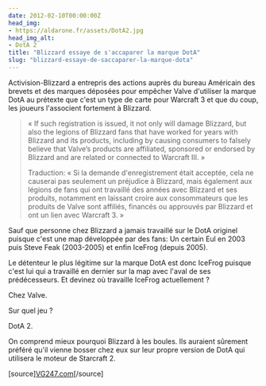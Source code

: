 ```yaml
---
date: 2012-02-10T00:00:00Z
head_img:
- https://aldarone.fr/assets/DotA2.jpg
head_img_alt:
- DotA 2
title: "Blizzard essaye de s'accaparer la marque DotA"
slug: "blizzard-essaye-de-saccaparer-la-marque-dota"
---
```


Activision-Blizzard a entrepris des actions auprès du bureau Américain des brevets et des marques déposées pour empêcher Valve d'utiliser la marque DotA au prétexte que c'est un type de carte pour Warcraft 3 et que du coup, les joueurs l'associent fortement à Blizzard.

<blockquote><p>« If such registration is issued, it not only will damage Blizzard, but also the legions of Blizzard fans that have worked for years with Blizzard and its products, including by causing consumers to falsely believe that Valve’s products are affiliated, sponsored or endorsed by Blizzard and are related or connected to Warcraft III. »</p>
<p>Traduction: « Si la demande d'enregistrement était acceptée, cela ne causerai pas seulement un préjudice à Blizzard, mais également aux légions de fans qui ont travaillé des années avec Blizzard et ses produits, notamment en laissant croire aux consommateurs que les produits de Valve sont affiliés, financés ou approuvés par Blizzard et ont un lien avec Warcraft 3. »</p>
</blockquote>

Sauf que personne chez Blizzard a jamais travaillé sur le DotA originel puisque c'est une map développée par des fans: Un certain Eul en 2003 puis Steve Feak (2003-2005) et enfin IceFrog (depuis 2005).

Le détenteur le plus légitime sur la marque DotA est donc IceFrog puisque c'est lui qui a travaillé en dernier sur la map avec l'aval de ses prédécesseurs. Et devinez où travaille IceFrog actuellement ?

Chez Valve.

Sur quel jeu ?

DotA 2.

On comprend mieux pourquoi Blizzard à les boules. Ils auraient sûrement préféré qu'il vienne bosser chez eux sur leur propre version de DotA qui utilisera le moteur de Starcraft 2.

[source]<a href="http://www.vg247.com/2012/02/10/blizzard-appeals-valves-right-to-dota-2-trademark/">VG247.com</a>[/source]
